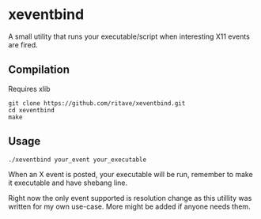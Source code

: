# xeventbind
A small utility that runs your executable/script when interesting X11 events are fired.

## Compilation
Requires xlib
```
git clone https://github.com/ritave/xeventbind.git
cd xeventbind
make
```

## Usage
```
./xeventbind your_event your_executable
```
When an X event is posted, your executable will be run, remember to make it executable and have shebang line.

Right now the only event supported is resolution change as this utillity was written for my own use-case. More might be added if anyone needs them.
